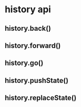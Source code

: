 # history api



## history.back()



## history.forward()



## history.go()



## history.pushState()



## history.replaceState()